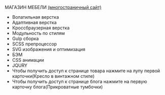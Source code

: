МАГАЗИН МЕБЕЛИ [(многостраничный сайт)](https://vetosy.github.io/Comfort/)
- Волатильная верстка
- Адаптивная верстка 
- Кроссбраузерная верстка
- Модульность по стилям
- Gulp сборка
- SCSS препроцессор
- SVG изображения и оптимизация
- БЭМ
- CSS анимации
- JQURY
- Чтобы получить доступ к странице товара нажмите на лупу первой карточки(Кресло в винтажном стиле)
- Чтобы получить доступ к странице блога нажмите на первую карточку блога(Прикроватные тумбочки)
